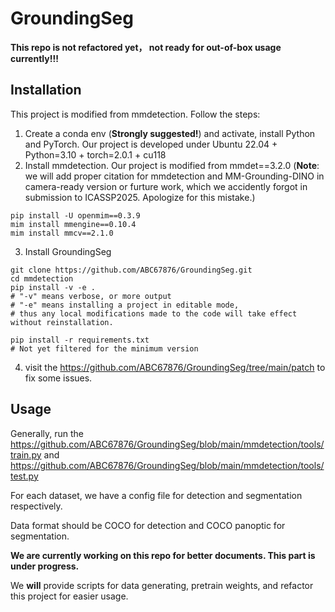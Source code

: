# GroundingSeg
**This repo is not refactored yet， not ready for out-of-box usage currently!!!**

## Installation
This project is modified from mmdetection. Follow the steps:

1. Create a conda env (**Strongly suggested!**) and activate, install Python and PyTorch.
Our project is developed under Ubuntu 22.04 + Python=3.10 + torch=2.0.1 + cu118
2. Install mmdetection. Our project is modified from mmdet==3.2.0
(**Note**: we will add proper citation for mmdetection and MM-Grounding-DINO in camera-ready version or furture work, which we accidently forgot in submission to ICASSP2025. Apologize for this mistake.)

```
pip install -U openmim==0.3.9
mim install mmengine==0.10.4
mim install mmcv==2.1.0
```
3. Install GroundingSeg

```
git clone https://github.com/ABC67876/GroundingSeg.git
cd mmdetection
pip install -v -e .
# "-v" means verbose, or more output
# "-e" means installing a project in editable mode,
# thus any local modifications made to the code will take effect without reinstallation.

pip install -r requirements.txt
# Not yet filtered for the minimum version
```
4. visit the https://github.com/ABC67876/GroundingSeg/tree/main/patch to fix some issues.

## Usage
Generally, run the https://github.com/ABC67876/GroundingSeg/blob/main/mmdetection/tools/train.py and https://github.com/ABC67876/GroundingSeg/blob/main/mmdetection/tools/test.py

For each dataset, we have a config file for detection and segmentation respectively.

Data format should be COCO for detection and COCO panoptic for segmentation.

**We are currently working on this repo for better documents. This part is under progress.**

We **will** provide scripts for data generating, pretrain weights, and refactor this project for easier usage.
